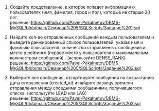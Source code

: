 1. Создайте представление, в которое попадет информация о  пользователях (имя, фамилия, город и пол), которые не старше 20 лет.  
решение: https://github.com/Pavel-Pokalnetov/DBMS-MySQL/blob/main/Семинар%205/SQLScripts/Задание%201.sql  

2. Найдите кол-во  отправленных сообщений каждым пользователем и  выведите ранжированный список пользователей, указав имя и фамилию пользователя, количество отправленных сообщений и место в рейтинге (первое место у пользователя с максимальным количеством сообщений) . (используйте DENSE_RANK)  
решение: https://github.com/Pavel-Pokalnetov/DBMS-MySQL/blob/main/Семинар%205/SQLScripts/Задание%202.sql  

3. Выберите все сообщения, отсортируйте сообщения по возрастанию даты отправления (created_at) и найдите разницу времени отправления между соседними сообщениями, получившегося списка. (используйте LEAD или LAG)  
решение: https://github.com/Pavel-Pokalnetov/DBMS-MySQL/blob/main/Семинар%205/SQLScripts/Задание%203.sql  

